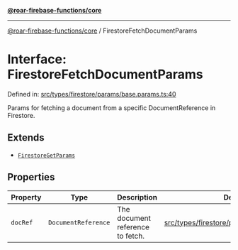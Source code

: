 [**@roar-firebase-functions/core**](../README.md)

---

[@roar-firebase-functions/core](../README.md) / FirestoreFetchDocumentParams

# Interface: FirestoreFetchDocumentParams

Defined in: [src/types/firestore/params/base.params.ts:40](src/src/types/firestore/params/base.params.ts#40)

Params for fetching a document from a specific DocumentReference in Firestore.

## Extends

- [`FirestoreGetParams`](FirestoreGetParams.md)

## Properties

| Property                     | Type                | Description                      | Defined in                                                                                       |
| ---------------------------- | ------------------- | -------------------------------- | ------------------------------------------------------------------------------------------------ |
| <a id="docref"></a> `docRef` | `DocumentReference` | The document reference to fetch. | [src/types/firestore/params/base.params.ts:42](src/src/types/firestore/params/base.params.ts#42) |
